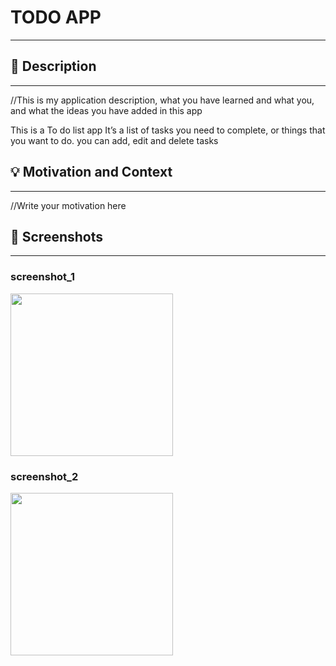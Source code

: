 # TODO APP
---

<!--- Replace <OWNER> with your Github Username and <REPOSITORY> with the name of your repository. -->
<!--- You can find both of these in the url bar when you open your repository in github. -->

## :scroll: Description
---
//This is my application description, what you have learned and what you, and what the ideas you have added in this app

This is a To do list app
It’s a list of tasks you need to complete, or things that you want to do.
you can add, edit and delete tasks

## :bulb: Motivation and Context
---
//Write your motivation here


## :camera_flash: Screenshots
---
### screenshot_1
<img src="/results/empty.jpg" width="260">

### screenshot_2
<img src="/results/screenshot_2.jpg" width="260">
